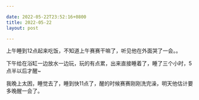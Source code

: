 ```yaml
---

date: 2022-05-22T23:52:16+0800
title: 2022-05-22
layout: post

---
```


上午睡到12点起来吃饭，不知道上午赛赛干嘛了，听见他在外面哭了一会。。

下午给在浴缸一边放水一边玩，玩的有点累，出来直接睡着了，睡了三个小时，5点半以后才醒~

我晚上太困，睡觉去了，睡到快11点了，醒的时候赛赛刚刚洗完澡，明天他估计要多晚醒一会了。
